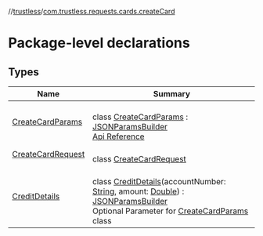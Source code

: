 //[trustless](../../index.md)/[com.trustless.requests.cards.createCard](index.md)

# Package-level declarations

## Types

| Name | Summary |
|---|---|
| [CreateCardParams](-create-card-params/index.md) | <br>class [CreateCardParams](-create-card-params/index.md) : [JSONParamsBuilder](../com.trustless.params/-j-s-o-n-params-builder/index.md)<br>[Api Reference](https://developer.finto.io/docs/apis/cards#/Cards/Create%20card.%20V2) |
| [CreateCardRequest](-create-card-request/index.md) | <br>class [CreateCardRequest](-create-card-request/index.md) |
| [CreditDetails](-credit-details/index.md) | <br>class [CreditDetails](-credit-details/index.md)(accountNumber: [String](https://kotlinlang.org/api/latest/jvm/stdlib/kotlin/-string/index.html), amount: [Double](https://kotlinlang.org/api/latest/jvm/stdlib/kotlin/-double/index.html)) : [JSONParamsBuilder](../com.trustless.params/-j-s-o-n-params-builder/index.md)<br>Optional Parameter for [CreateCardParams](-create-card-params/index.md) class |
